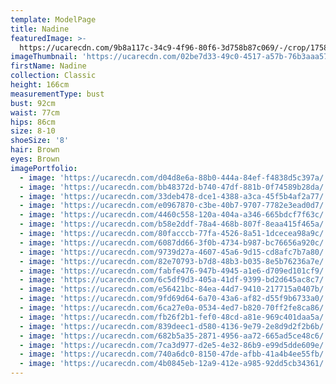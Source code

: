 ```yaml
---
template: ModelPage
title: Nadine
featuredImage: >-
  https://ucarecdn.com/9b8a117c-34c9-4f96-80f6-3d758b87c069/-/crop/1758x972/0,615/-/preview/
imageThumbnail: 'https://ucarecdn.com/02be7d33-49c0-4517-a57b-76b3aaa57e61/'
firstName: Nadine
collection: Classic
height: 166cm
measurementType: bust
bust: 92cm
waist: 77cm
hips: 86cm
size: 8-10
shoeSize: '8'
hair: Brown
eyes: Brown
imagePortfolio:
  - image: 'https://ucarecdn.com/d04d8e6a-88b0-444a-84ef-f4838d5c397a/'
  - image: 'https://ucarecdn.com/bb48372d-b740-47df-881b-0f74589b28da/'
  - image: 'https://ucarecdn.com/33deb478-dce1-4388-a3ca-45f5b4af2a77/'
  - image: 'https://ucarecdn.com/e0967870-c3be-40b7-9707-7782e3ead0d7/'
  - image: 'https://ucarecdn.com/4460c558-120a-404a-a346-665bdcf7f63c/'
  - image: 'https://ucarecdn.com/b58e2ddf-78a4-468b-807f-8eaa415f465a/'
  - image: 'https://ucarecdn.com/80facccb-77fa-4526-8a51-1dcecea98a9c/'
  - image: 'https://ucarecdn.com/6087dd66-3f0b-4734-b987-bc76656a920c/'
  - image: 'https://ucarecdn.com/9739d27a-4607-45a6-9d15-cd8afc7b7a80/'
  - image: 'https://ucarecdn.com/82e70793-b7d8-48b3-b035-8e5b76236a7e/'
  - image: 'https://ucarecdn.com/fabfe476-947b-4945-a1e6-d709ed101cf9/'
  - image: 'https://ucarecdn.com/6c5df9d3-405a-41df-9399-bd2d645ac8c7/'
  - image: 'https://ucarecdn.com/e56421bc-84ea-44d7-9410-217715a0407b/'
  - image: 'https://ucarecdn.com/9fd69d64-6a70-43a6-af82-d55f9b6733a0/'
  - image: 'https://ucarecdn.com/6ca27e0a-0534-4ed7-b820-70ff2fe8ca86/'
  - image: 'https://ucarecdn.com/fb26f2b1-fef0-48cd-a81e-969c401daa5a/'
  - image: 'https://ucarecdn.com/839deec1-d580-4136-9e79-2e8d9d2f2b6b/'
  - image: 'https://ucarecdn.com/682b5a35-2871-4956-aa72-665ad5ce48c6/'
  - image: 'https://ucarecdn.com/7ca3d977-d2e5-4e32-86b9-e99d5dde609e/'
  - image: 'https://ucarecdn.com/740a6dc0-8150-47de-afbb-41a4b4ee55fb/'
  - image: 'https://ucarecdn.com/4b0845eb-12a9-412e-a985-92dd5cb34361/'
---
```


